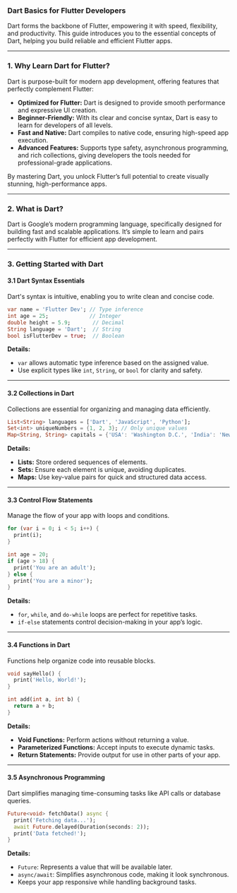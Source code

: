 ### Dart Basics for Flutter Developers

Dart forms the backbone of Flutter, empowering it with speed, flexibility, and productivity. This guide introduces you to the essential concepts of Dart, helping you build reliable and efficient Flutter apps.

---

### 1. Why Learn Dart for Flutter?

Dart is purpose-built for modern app development, offering features that perfectly complement Flutter:

- **Optimized for Flutter:** Dart is designed to provide smooth performance and expressive UI creation.
- **Beginner-Friendly:** With its clear and concise syntax, Dart is easy to learn for developers of all levels.
- **Fast and Native:** Dart compiles to native code, ensuring high-speed app execution.
- **Advanced Features:** Supports type safety, asynchronous programming, and rich collections, giving developers the tools needed for professional-grade applications.

By mastering Dart, you unlock Flutter’s full potential to create visually stunning, high-performance apps.

---

### 2. What is Dart?

Dart is Google’s modern programming language, specifically designed for building fast and scalable applications. It’s simple to learn and pairs perfectly with Flutter for efficient app development.

---

### 3. Getting Started with Dart

#### 3.1 Dart Syntax Essentials

Dart's syntax is intuitive, enabling you to write clean and concise code.

```dart
var name = 'Flutter Dev'; // Type inference
int age = 25;             // Integer
double height = 5.9;       // Decimal
String language = 'Dart';  // String
bool isFlutterDev = true;  // Boolean
```

**Details:**  
- `var` allows automatic type inference based on the assigned value.
- Use explicit types like `int`, `String`, or `bool` for clarity and safety.

---

#### 3.2 Collections in Dart

Collections are essential for organizing and managing data efficiently.

```dart
List<String> languages = ['Dart', 'JavaScript', 'Python'];
Set<int> uniqueNumbers = {1, 2, 3}; // Only unique values
Map<String, String> capitals = {'USA': 'Washington D.C.', 'India': 'New Delhi'};
```

**Details:**  
- **Lists:** Store ordered sequences of elements.
- **Sets:** Ensure each element is unique, avoiding duplicates.
- **Maps:** Use key-value pairs for quick and structured data access.

---

#### 3.3 Control Flow Statements

Manage the flow of your app with loops and conditions.

```dart
for (var i = 0; i < 5; i++) {
  print(i);
}

int age = 20;
if (age > 18) {
  print('You are an adult');
} else {
  print('You are a minor');
}
```

**Details:**  
- `for`, `while`, and `do-while` loops are perfect for repetitive tasks.
- `if-else` statements control decision-making in your app’s logic.

---

#### 3.4 Functions in Dart

Functions help organize code into reusable blocks.

```dart
void sayHello() {
  print('Hello, World!');
}

int add(int a, int b) {
  return a + b;
}
```

**Details:**  
- **Void Functions:** Perform actions without returning a value.
- **Parameterized Functions:** Accept inputs to execute dynamic tasks.
- **Return Statements:** Provide output for use in other parts of your app.

---

#### 3.5 Asynchronous Programming

Dart simplifies managing time-consuming tasks like API calls or database queries.

```dart
Future<void> fetchData() async {
  print('Fetching data...');
  await Future.delayed(Duration(seconds: 2));
  print('Data fetched!');
}
```

**Details:**  
- `Future`: Represents a value that will be available later.
- `async/await`: Simplifies asynchronous code, making it look synchronous.
- Keeps your app responsive while handling background tasks.
